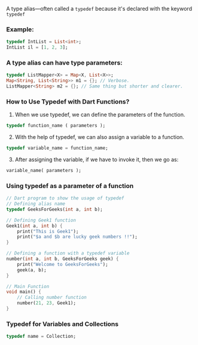 A type alias—often called a `typedef` because it's declared with the keyword `typedef`
### Example:
```dart
typedef IntList = List<int>;
IntList il = [1, 2, 3];
```
### A type alias can have type parameters:

```dart
typedef ListMapper<X> = Map<X, List<X>>;
Map<String, List<String>> m1 = {}; // Verbose.
ListMapper<String> m2 = {}; // Same thing but shorter and clearer.
```
### How to Use Typedef with Dart Functions?
1. When we use typedef, we can define the parameters of the function.
```dart
typedef function_name ( parameters );
```
2. With the help of typedef, we can also assign a variable to a function.
```dart
typedef variable_name = function_name;
```
3. After assigning the variable, if we have to invoke it, then we go as:
```dart
variable_name( parameters );
```
### Using typedef as a parameter of a function
```dart
// Dart program to show the usage of typedef
// Defining alias name
typedef GeeksForGeeks(int a, int b);

// Defining Geek1 function
Geek1(int a, int b) {
    print("This is Geek1");
    print("$a and $b are lucky geek numbers !!");
}

// Defining a function with a typedef variable
number(int a, int b, GeeksForGeeks geek) {
    print("Welcome to GeeksForGeeks");
    geek(a, b);
}

// Main Function
void main() {
    // Calling number function
    number(21, 23, Geek1);
}
```
### Typedef for Variables and Collections
```dart
typedef name = Collection;
```